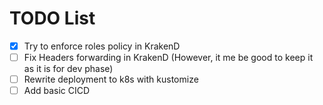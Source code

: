 # TODO List

- [x] Try to enforce roles policy in KrakenD
- [ ] Fix Headers forwarding in KrakenD (However, it me be good to keep it as it is for dev phase)
- [ ] Rewrite deployment to k8s with kustomize 
- [ ] Add basic CICD